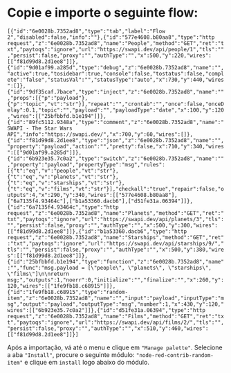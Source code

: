 # Copie e importe o seguinte flow:


`[{"id":"6e0028b.7352ad8","type":"tab","label":"Flow 2","disabled":false,"info":""},{"id":"577e4608.b80aa8","type":"http request","z":"6e0028b.7352ad8","name":"People","method":"GET","ret":"txt","paytoqs":"ignore","url":"https://swapi.dev/api/people/1","tls":"","persist":false,"proxy":"","authType":"","x":500,"y":220,"wires":[["f81d99d8.2d1ee8"]]},{"id":"9d01af99.a285d","type":"debug","z":"6e0028b.7352ad8","name":"","active":true,"tosidebar":true,"console":false,"tostatus":false,"complete":"false","statusVal":"","statusType":"auto","x":730,"y":440,"wires":[]},{"id":"9df35caf.7bace","type":"inject","z":"6e0028b.7352ad8","name":"","props":[{"p":"payload"},{"p":"topic","vt":"str"}],"repeat":"","crontab":"","once":false,"onceDelay":0.1,"topic":"","payload":"","payloadType":"date","x":100,"y":120,"wires":[["25bfbbfd.b1e194"]]},{"id":"89fc5112.9348a","type":"comment","z":"6e0028b.7352ad8","name":"SWAPI - The Star Wars API","info":"https://swapi.dev/","x":700,"y":60,"wires":[]},{"id":"f81d99d8.2d1ee8","type":"json","z":"6e0028b.7352ad8","name":"","property":"payload","action":"","pretty":false,"x":710,"y":340,"wires":[["9d01af99.a285d"]]},{"id":"6b923e35.7c0a2","type":"switch","z":"6e0028b.7352ad8","name":"","property":"payload","propertyType":"msg","rules":[{"t":"eq","v":"people","vt":"str"},{"t":"eq","v":"planets","vt":"str"},{"t":"eq","v":"starships","vt":"str"},{"t":"eq","v":"films","vt":"str"}],"checkall":"true","repair":false,"outputs":4,"x":290,"y":340,"wires":[["577e4608.b80aa8"],["6a7135f4.93464c"],["b1a53360.dacb6"],["d51fe31a.06394"]]},{"id":"6a7135f4.93464c","type":"http request","z":"6e0028b.7352ad8","name":"Planets","method":"GET","ret":"txt","paytoqs":"ignore","url":"https://swapi.dev/api/planets/3","tls":"","persist":false,"proxy":"","authType":"","x":500,"y":300,"wires":[["f81d99d8.2d1ee8"]]},{"id":"b1a53360.dacb6","type":"http request","z":"6e0028b.7352ad8","name":"Starships","method":"GET","ret":"txt","paytoqs":"ignore","url":"https://swapi.dev/api/starships/9/","tls":"","persist":false,"proxy":"","authType":"","x":500,"y":380,"wires":[["f81d99d8.2d1ee8"]]},{"id":"25bfbbfd.b1e194","type":"function","z":"6e0028b.7352ad8","name":"","func":"msg.payload = [\"people\", \"planets\", \"starships\", \"films\"]\n\nreturn msg;","outputs":1,"noerr":0,"initialize":"","finalize":"","x":260,"y":120,"wires":[["1fe9fb18.c68915"]]},{"id":"1fe9fb18.c68915","type":"random-item","z":"6e0028b.7352ad8","name":"","input":"payload","inputType":"msg","output":"payload","outputType":"msg","number":1,"x":430,"y":120,"wires":[["6b923e35.7c0a2"]]},{"id":"d51fe31a.06394","type":"http request","z":"6e0028b.7352ad8","name":"Films","method":"GET","ret":"txt","paytoqs":"ignore","url":"https://swapi.dev/api/films/2/","tls":"","persist":false,"proxy":"","authType":"","x":510,"y":460,"wires":[["f81d99d8.2d1ee8"]]}]`


Após a importação, vá até o menu e clique em `"Manage palette"`. Selecione a aba `"Install"`, procure o seguinte módulo: `"node-red-contrib-random-item"` e clique em `install` logo abaixo do módulo.